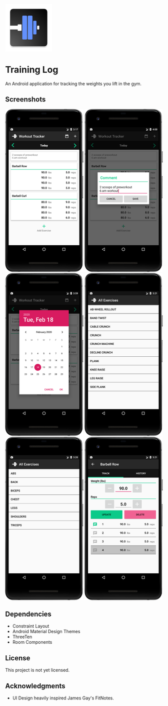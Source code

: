 <a href="https://github.com/armpatch/WorkoutTracker"><img src="/app/src/main/ic_launcher-web.png" width=150 title="Training Log"></a>

# Training Log
An Android application for tracking the weights you lift in the gym.

## Screenshots

<img src="/media/screenshots/Picture1.png" width="250"> <img src="/media/screenshots/Picture6.png" width="250"> <img src="/media/screenshots/Picture5.png" width="250"> <img src="/media/screenshots/Picture4.png" width="250"> <img src="/media/screenshots/Picture3.png" width="250"> <img src="/media/screenshots/Picture2.png" width="250">

## Dependencies

- Constraint Layout
- Android Material Design Themes
- ThreeTen
- Room Components

## License

This project is not yet licensed.

## Acknowledgments

* UI Design heavily inspired James Gay's FitNotes.
